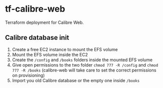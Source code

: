 # tf-calibre-web

Terraform deployment for Calibre Web.

## Calibre database init

1. Create a free EC2 instance to mount the EFS volume
2. Mount the EFS volume inside the EC2
3. Create the `/config` and `/books` folders inside the mounted EFS volume
4. Give open permissions to the two folder `chmod 777 -R /config` and `chmod 777 -R /books` (calibre-web will take care to set the correct permissions on provisioning)
5. Import you old Calibre database or the empty one inside `/books`
